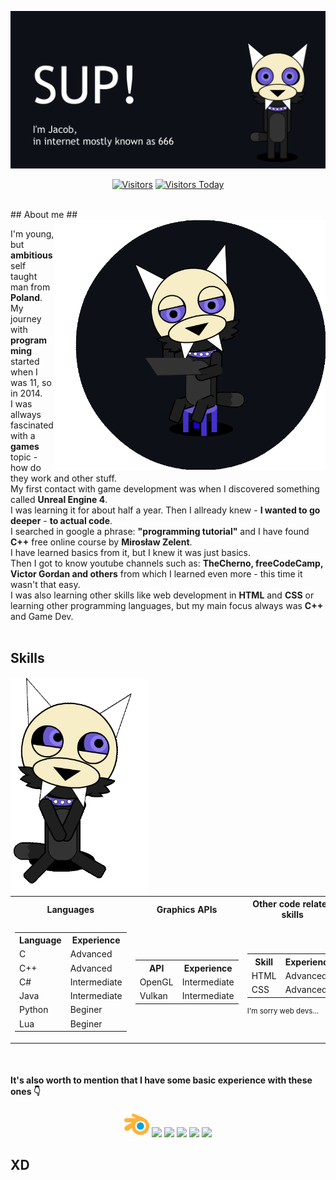 ![image](https://github.com/I6-6-6I/I6-6-6I/blob/main/Mascot-Waveing-Banner.gif)
<br>
<div align="center">
  
[![Visitors](https://api.visitorbadge.io/api/visitors?path=I6-6-6I&label=Visitors%20Today&labelColor=%231f1f1f&countColor=%236959cc&labelStyle=upper)](https://visitorbadge.io/status?path=I6-6-6I)
[![Visitors Today](https://api.visitorbadge.io/api/visitors?path=I6-6-6I&label=Visitors%20Today&labelColor=%231f1f1f&countColor=%238b7bee&labelStyle=upper)](https://visitorbadge.io/status?path=I6-6-6I)

</div>
<br>
## About me ##

<img align="right" height="400" src="https://github.com/I6-6-6I/I6-6-6I/blob/main/Mascot-learning.gif">

I'm young, but **ambitious** self taught man from **Poland**.<br>
My journey with **programming** started when I was 11, so in 2014.<br>
I was allways fascinated with a **games** topic - how do they work and other stuff.<br>
My first contact with game development was when I discovered something called **Unreal Engine 4**.<br>
I was learning it for about half a year. Then I allready knew - **I wanted to go deeper** - **to actual code**.<br>
I searched in google a phrase: **"programming tutorial"** and I have found **C++** free online course by **Mirosław Zelent**.<br>
I have learned basics from it, but I knew it was just basics.<br>
Then I got to know youtube channels such as: **TheCherno, freeCodeCamp, Victor Gordan and others** from which I learned even more - this time it wasn't that easy.<br>
I was also learning other skills like web development in **HTML** and **CSS** or learning other programming languages, but my main focus always was **C++** and Game Dev.<br>
<br>
## Skills ##
<img align="left"  height ="350" src="https://github.com/I6-6-6I/I6-6-6I/blob/main/Mascot-Sitting-Happy1.gif">
<div align="right">
  <table><tr><th>Languages</th><th>Graphics APIs</th><th>Other code related skills</th></tr>
   <tr>
     <td>
      <table><tr><th>Language</th><th>Experience</th></tr><tr><td>C</td><td>Advanced</td></tr><tr><td>C++</td><td>Advanced</td></tr><tr><td>C#</td><td>Intermediate</td><tr><td>Java</td><td>Intermediate</td><tr><td>Python</td><td>Beginer</td></tr><tr><td>Lua</td><td>Beginer</td></tr> </table></td><td>
     <table> <tr><th>API</th><th>Experience</th></tr><tr><td>OpenGL</td><td>Intermediate</td></tr><tr><td>Vulkan</td><td>Intermediate</td></tr> </table></td><td>
     <table> <tr><th>Skill</th><th>Experience</th></tr><tr><td>HTML</td><td>Advanced</td></tr><tr><td>CSS</td><td>Advanced</td></tr> </table>
     <sup>I'm sorry web devs...</sup>
     </td>
   </tr>
  </table>
</div><br>


#### It's also worth to mention that I have some basic experience with these ones :point_down:

<div align="center">
<img width="40" src = "https://github.com/I6-6-6I/I6-6-6I/blob/main/blender.png">
<img width="40" src = "https://cdn1.iconfinder.com/data/icons/adobe-3/512/Photoshop.png">
<img width="40" src = "https://user-images.githubusercontent.com/72545872/194747008-232118d6-4a81-48be-8e88-19f1adf09b96.png">
<img width="40" src = "https://cdn.freebiesupply.com/logos/large/2x/adobe-animate-logo-png-transparent.png">
<img width="40" src = "https://pbs.twimg.com/profile_images/1272878358150275078/iBJehkOi_400x400.png">
<img width="40" src = "https://renderdoc.org/fp/logo.svg">
</div>



## XD
